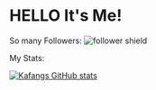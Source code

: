 # HELLO It's Me!
So many Followers: ![follower shield](https://img.shields.io/github/followers/Kafang?style=social)

My Stats:

[![Kafangs GitHub stats](https://github-readme-stats.vercel.app/api?username=Kafang)](https://github.com/Kafang)
